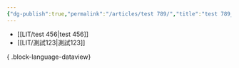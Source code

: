 ```yaml
---
{"dg-publish":true,"permalink":"/articles/test 789/","title":"test 789_123","noteIcon":"3","created":"2025-06-18T13:46:45.827+08:00","updated":"2025-06-18T14:09:42.879+08:00"}
---
```







- [[LIT/test 456\|test 456]]
- [[LIT/測試123\|測試123]]

{ .block-language-dataview}




